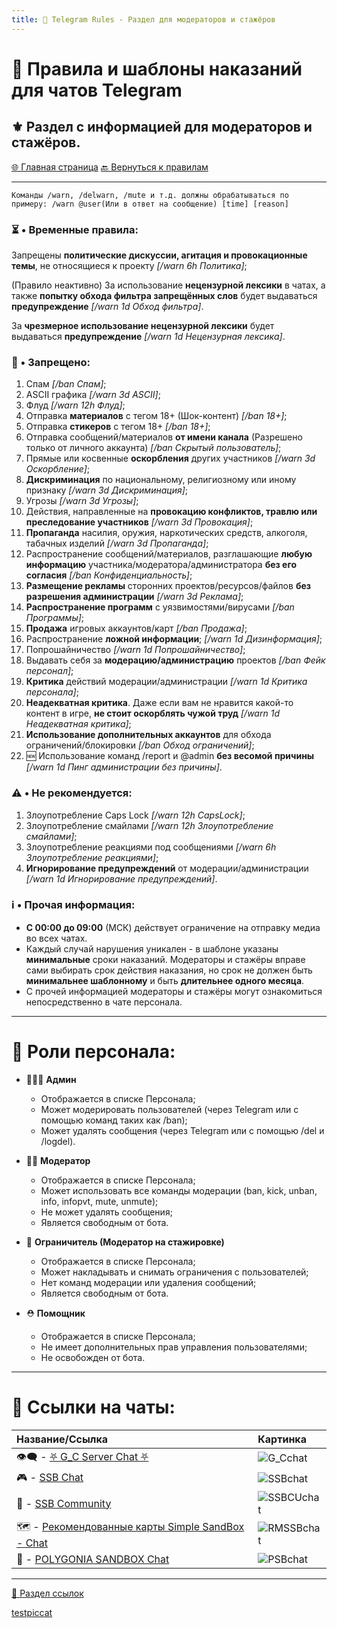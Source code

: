 ```yaml
---
title: 📜 Telegram Rules - Раздел для модераторов и стажёров
---
```

<link rel="stylesheet" href="css/style.css">


# 📝 Правила и шаблоны наказаний для чатов Telegram
## ⚜️ Раздел с информацией для модераторов и стажёров.

<a href="./index.html" class="button-link">🌐 Главная страница</a>
<a href="./TGRules.html" class="button-link">🔙 Вернуться к правилам</a>

- - - - -

`Команды /warn, /delwarn, /mute и т.д. должны обрабатываться по примеру: /warn @user(Или в ответ на сообщение) [time] [reason]`

### ⏳ • Временные правила:
Запрещены **политические дискуссии, агитация и провокационные темы**, не относящиеся к проекту _[/warn 6h Политика]_;

(Правило неактивно) За использование **нецензурной лексики** в чатах, а также **попытку обхода фильтра запрещённых слов** будет выдаваться **предупреждение** _[/warn 1d Обход фильтра]_.

За **чрезмерное использование нецензурной лексики** будет выдаваться **предупреждение** _[/warn 1d Нецензурная лексика]_.

### 🚫 • Запрещено:
1. Спам _[/ban Спам]_;
2. ASCII графика _[/warn 3d ASCII]_;
3. Флуд _[/warn 12h Флуд]_;
4. Отправка **материалов** с тегом 18+ (Шок-контент) _[/ban 18+]_;
5. Отправка **стикеров** с тегом 18+ _[/ban 18+]_;
6. Отправка сообщений/материалов **от имени канала** (Разрешено только от личного аккаунта) _[/ban Скрытый пользователь]_;
7. Прямые или косвенные **оскорбления** других участников _[/warn 3d Оскорбление]_;
8. **Дискриминация** по национальному, религиозному или иному признаку _[/warn 3d Дискриминация]_;
9. Угрозы _[/warn 3d Угрозы]_;
10. Действия, направленные на **провокацию конфликтов, травлю или преследование участников** _[/warn 3d Провокация]_;
11. **Пропаганда** насилия, оружия, наркотических средств, алкоголя, табачных изделий _[/warn 3d Пропаганда]_;
12. Распространение сообщений/материалов, разглашающие **любую информацию** участника/модератора/администратора **без его согласия** _[/ban Конфиденциальность]_;
13. **Размещение рекламы** сторонних проектов/ресурсов/файлов **без разрешения администрации** _[/warn 3d Реклама]_;
14. **Распространение программ** с уязвимостями/вирусами _[/ban Программы]_;
15. **Продажа** игровых аккаунтов/карт _[/ban Продажа]_;
16. Распространение **ложной информации**; _[/warn 1d Дизинформация]_;
17. Попрошайничество _[/warn 1d Попрошайничество]_;
18. Выдавать себя за **модерацию/администрацию** проектов _[/ban Фейк персонал]_;
19. **Критика** действий модерации/администрации _[/warn 1d Критика персонала]_;
20. **Неадекватная критика**. Даже если вам не нравится какой-то контент в игре, **не стоит оскорблять чужой труд** _[/warn 1d Неадекватная критика]_;
21. **Использование дополнительных аккаунтов** для обхода ограничений/блокировки _[/ban Обход ограничений]_;
22. 🆕 Использование команд /report и @admin **без  весомой причины** _[/warn 1d Пинг администрации без причины]_.

### ⚠️ • Не рекомендуется:
1. Злоупотребление Caps Lock _[/warn 12h CapsLock]_;
2. Злоупотребление смайлами _[/warn 12h Злоупотребление смайлами]_;
3. Злоупотребление реакциями под сообщениями _[/warn 6h Злоупотребление реакциями]_;
4. **Игнорирование предупреждений** от модерации/администрации _[/warn 1d Игнорирование предупреждений]_.

### ℹ️ • Прочая информация:
* **С 00:00 до 09:00** (МСК) действует ограничение на отправку медиа во всех чатах.
* Каждый случай нарушения уникален - в шаблоне указаны **минимальные** сроки наказаний. Модераторы и стажёры вправе сами выбирать срок действия наказания, но срок не должен быть **минимальнее шаблонному** и быть **длительнее одного месяца**.
* С прочей информацией модераторы и стажёры могут ознакомиться непосредственно в чате персонала.

- - - - - 

# 👥 Роли персонала:

  - 👮🏻‍♂️ **Админ**
    - Отображается в списке Персонала;
    - Может модерировать пользователей (через Telegram или с помощью команд таких как /ban);
    - Может удалять сообщения (через Telegram или с помощью /del и /logdel).

  - 👷🏻 **Модератор**
    - Отображается в списке Персонала;
    - Может использовать все команды модерации (ban, kick, unban, info, infopvt, mute, unmute);
    - Не может удалять сообщения;
    - Является свободным от бота.

  - 🙊 **Ограничитель (Модератор на стажировке)**
    - Отображается в списке Персонала;
    - Может накладывать и снимать ограничения с пользователей;
    - Нет команд модерации или удаления сообщений;
    - Является свободным от бота.

  - ⛑ **Помощник**
    - Отображается в списке Персонала;
    - Не имеет дополнительных прав управления пользователями;
    - Не освобожден от бота.

- - - - -

# 💬 Ссылки на чаты:

| Название/Ссылка | Картинка |
|:----------|:------------|
| 👁️‍🗨️ - [⛧ G_C Server Chat ⛧](https://t.me/+WA4ubIKzWSsxOWRi) | ![G_Cchat](https://github.com/GamzeeChert/gamzeechert.github.io/blob/main/_telegramrules%2F_tgicons%2FG_Cchat.jpg?raw=true) |
| 🎮 - [SSB Chat](https://t.me/SimpleSandBox2Chat) | ![SSBchat](https://github.com/GamzeeChert/gamzeechert.github.io/blob/main/_telegramrules%2F_tgicons%2FSSBchat.jpg?raw=true) |
| 👥 - [SSB Community](https://t.me/SimpleSandBoxCommunity) | ![SSBCUchat](https://github.com/GamzeeChert/gamzeechert.github.io/blob/main/_telegramrules%2F_tgicons%2FSSBCUchat.jpg?raw=true) |
| 🗺 - [Рекомендованные карты Simple SandBox - Chat](https://t.me/SimpleSandBoxRecommendedMapsChat) | ![RMSSBchat](https://github.com/GamzeeChert/gamzeechert.github.io/blob/main/_telegramrules%2F_tgicons%2FRMSSBchat.jpg?raw=true) |
| 👾 - [POLYGONIA SANDBOX Chat](https://t.me/polygonia_sandbox_chat) | ![PSBchat](https://github.com/GamzeeChert/gamzeechert.github.io/blob/main/_telegramrules%2F_tgicons%2FPSBchat.jpg?raw=true) |

- - - - -

<a href="./links.html" class="button-link">🔗 Раздел ссылок</a>

[testpiccat](https://www.purina.ru/sites/default/files/styles/ttt_image_510/public/2021-02/CAT%20BREED%20Hero%20Mobile_0003_Sphynx.webp?itok=Zo5ehIHr?raw=true)